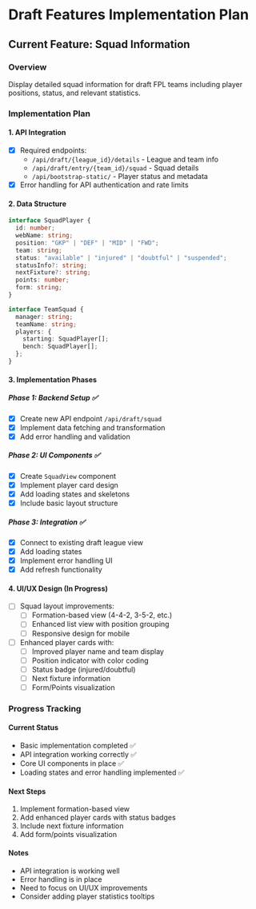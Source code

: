 # Draft Features Implementation Plan

## Current Feature: Squad Information

### Overview

Display detailed squad information for draft FPL teams including player positions, status, and relevant statistics.

### Implementation Plan

#### 1. API Integration

- [x] Required endpoints:
  - `/api/draft/{league_id}/details` - League and team info
  - `/api/draft/entry/{team_id}/squad` - Squad details
  - `/api/bootstrap-static/` - Player status and metadata
- [x] Error handling for API authentication and rate limits

#### 2. Data Structure

```typescript
interface SquadPlayer {
  id: number;
  webName: string;
  position: "GKP" | "DEF" | "MID" | "FWD";
  team: string;
  status: "available" | "injured" | "doubtful" | "suspended";
  statusInfo?: string;
  nextFixture?: string;
  points: number;
  form: string;
}

interface TeamSquad {
  manager: string;
  teamName: string;
  players: {
    starting: SquadPlayer[];
    bench: SquadPlayer[];
  };
}
```

#### 3. Implementation Phases

##### Phase 1: Backend Setup ✅

- [x] Create new API endpoint `/api/draft/squad`
- [x] Implement data fetching and transformation
- [x] Add error handling and validation

##### Phase 2: UI Components ✅

- [x] Create `SquadView` component
- [x] Implement player card design
- [x] Add loading states and skeletons
- [x] Include basic layout structure

##### Phase 3: Integration ✅

- [x] Connect to existing draft league view
- [x] Add loading states
- [x] Implement error handling UI
- [x] Add refresh functionality

#### 4. UI/UX Design (In Progress)

- [ ] Squad layout improvements:
  - [ ] Formation-based view (4-4-2, 3-5-2, etc.)
  - [ ] Enhanced list view with position grouping
  - [ ] Responsive design for mobile
- [ ] Enhanced player cards with:
  - [ ] Improved player name and team display
  - [ ] Position indicator with color coding
  - [ ] Status badge (injured/doubtful)
  - [ ] Next fixture information
  - [ ] Form/Points visualization

### Progress Tracking

#### Current Status

- Basic implementation completed ✅
- API integration working correctly ✅
- Core UI components in place ✅
- Loading states and error handling implemented ✅

#### Next Steps

1. Implement formation-based view
2. Add enhanced player cards with status badges
3. Include next fixture information
4. Add form/points visualization

#### Notes

- API integration is working well
- Error handling is in place
- Need to focus on UI/UX improvements
- Consider adding player statistics tooltips
